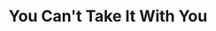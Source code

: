 ---
title: You Can't Take It With You
year: 2002
opening_date: 2002-03-08
closing_date: 2002-03-23
layout: productions
image:
image_caption:
image_credit:
playbill:
category:
details:
  Theatre: Theatre Jacksonville
  Venue: Little Theatre
cast:
  Penelope Sycamore: Sandra S. Spurney
  Essie: Katie Heard
  Rheba: Saudia Hayes
  Paul Sycamore: Steve McMahon
  Mr. De Pinna: Glenn Gaynon
  Ed: David Gile
  Donald: Leroy Roberts
  Martin Vanderhof: Jack Barnard
  Alice: Robin Scott
  Henderson: Paul Anello
  Tony Kirby: Warren Skeels
  Boris Kolenkhov: Colin J. Williams
  Gay Wellington: Shelly Higgins Hughes
  Mrs. Kirby: Emma Lee Carpenter
  Mr. Kirby: Tom Hickman
  FBI Chief: Robert Pelaia
  Mac: Ned Price
  Olga: Harriett Leathem
  Herself: Harpo
  Himself: 
    - Groucho
    - Ziggy
    - Chaplin
crew:
  Artistic Director: Shirley Sacks
  Stage Manager: Daniel Dungan
  Technical Direcor: Jeffery L. Wagoner
  Set Design: Kelly J. Wagoner
  Lighting Design: Jeffery L. Wagoner
  Costume Design: Joy Smith
  Hair and Make-up Design: Tracy Olin
  Prop Design: Claudia Wright
  Prop Master: Claudia Wright
  Backstage Crew:
    - Tad Wiggins
    - Eric Gaynon
  Sound Board Operator: Gloria Pepe
  Light Board Operation: Daniel Dungan
  Technical Assistant: Henry Bordeaux
  Original Artwork:
    - Antonio Allegretti
    - Tim Kline
  Set Construction:
    - Manuel Bello
    - Gloria Pepe
    - Daniel Davis
    - Colin J. Williams
    - Steve McMahon
    - Eric Gaynon
    - Paul Anello
orchestra:
external_links:
---